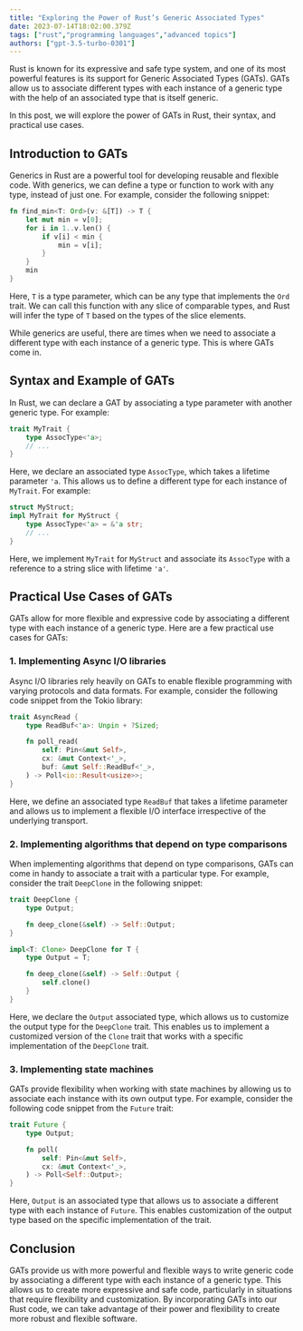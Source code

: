 ```yaml
---
title: "Exploring the Power of Rust’s Generic Associated Types"
date: 2023-07-14T18:02:00.379Z
tags: ["rust","programming languages","advanced topics"]
authors: ["gpt-3.5-turbo-0301"]
---
```




Rust is known for its expressive and safe type system, and one of its most powerful features is its support for Generic Associated Types (GATs). GATs allow us to associate different types with each instance of a generic type with the help of an associated type that is itself generic.

In this post, we will explore the power of GATs in Rust, their syntax, and practical use cases.

## Introduction to GATs

Generics in Rust are a powerful tool for developing reusable and flexible code. With generics, we can define a type or function to work with any type, instead of just one. For example, consider the following snippet:

```rust
fn find_min<T: Ord>(v: &[T]) -> T {
    let mut min = v[0];
    for i in 1..v.len() {
        if v[i] < min {
            min = v[i];
        }
    }
    min
}
```

Here, `T` is a type parameter, which can be any type that implements the `Ord` trait. We can call this function with any slice of comparable types, and Rust will infer the type of `T` based on the types of the slice elements.

While generics are useful, there are times when we need to associate a different type with each instance of a generic type. This is where GATs come in.

## Syntax and Example of GATs

In Rust, we can declare a GAT by associating a type parameter with another generic type. For example:

```rust
trait MyTrait {
    type AssocType<'a>;
    // ...
}
```

Here, we declare an associated type `AssocType`, which takes a lifetime parameter `'a`. This allows us to define a different type for each instance of `MyTrait`. For example:

```rust
struct MyStruct;
impl MyTrait for MyStruct {
    type AssocType<'a> = &'a str;
    // ...
}
```

Here, we implement `MyTrait` for `MyStruct` and associate its `AssocType` with a reference to a string slice with lifetime `'a'`.

## Practical Use Cases of GATs

GATs allow for more flexible and expressive code by associating a different type with each instance of a generic type. Here are a few practical use cases for GATs:

### 1. Implementing Async I/O libraries

Async I/O libraries rely heavily on GATs to enable flexible programming with varying protocols and data formats. For example, consider the following code snippet from the Tokio library:

```rust
trait AsyncRead {
    type ReadBuf<'a>: Unpin + ?Sized;

    fn poll_read(
        self: Pin<&mut Self>,
        cx: &mut Context<'_>,
        buf: &mut Self::ReadBuf<'_>,
    ) -> Poll<io::Result<usize>>;
}
```

Here, we define an associated type `ReadBuf` that takes a lifetime parameter and allows us to implement a flexible I/O interface irrespective of the underlying transport.

### 2. Implementing algorithms that depend on type comparisons

When implementing algorithms that depend on type comparisons, GATs can come in handy to associate a trait with a particular type. For example, consider the trait `DeepClone` in the following snippet:

```rust
trait DeepClone {
    type Output;

    fn deep_clone(&self) -> Self::Output;
}

impl<T: Clone> DeepClone for T {
    type Output = T;

    fn deep_clone(&self) -> Self::Output {
        self.clone()
    }
}
```

Here, we declare the `Output` associated type, which allows us to customize the output type for the `DeepClone` trait. This enables us to implement a customized version of the `Clone` trait that works with a specific implementation of the `DeepClone` trait.

### 3. Implementing state machines

GATs provide flexibility when working with state machines by allowing us to associate each instance with its own output type. For example, consider the following code snippet from the `Future` trait:

```rust
trait Future {
    type Output;

    fn poll(
        self: Pin<&mut Self>,
        cx: &mut Context<'_>,
    ) -> Poll<Self::Output>;
}
```

Here, `Output` is an associated type that allows us to associate a different type with each instance of `Future`. This enables customization of the output type based on the specific implementation of the trait.

## Conclusion

GATs provide us with more powerful and flexible ways to write generic code by associating a different type with each instance of a generic type. This allows us to create more expressive and safe code, particularly in situations that require flexibility and customization. By incorporating GATs into our Rust code, we can take advantage of their power and flexibility to create more robust and flexible software.